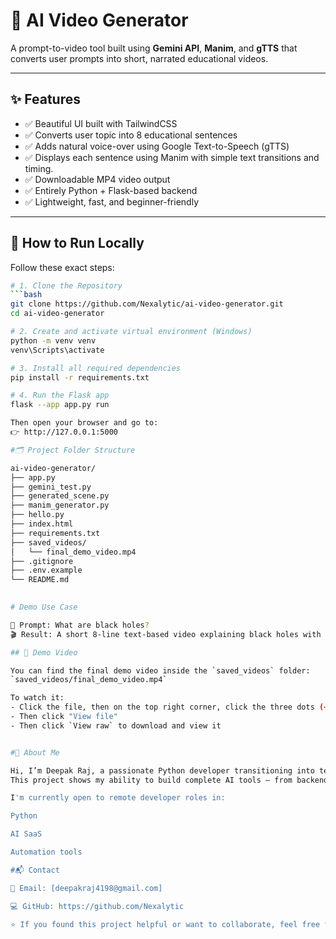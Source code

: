 # 🎥 AI Video Generator

A prompt-to-video tool built using **Gemini API**, **Manim**, and **gTTS** that converts user prompts into short, narrated educational videos.

---

## ✨ Features

- ✅ Beautiful UI built with TailwindCSS
- ✅ Converts user topic into 8 educational sentences
- ✅ Adds natural voice-over using Google Text-to-Speech (gTTS)
- ✅ Displays each sentence using Manim with simple text transitions and timing.
- ✅ Downloadable MP4 video output
- ✅ Entirely Python + Flask-based backend
- ✅ Lightweight, fast, and beginner-friendly

---

## 🚀 How to Run Locally

Follow these exact steps:

```bash
# 1. Clone the Repository
```bash
git clone https://github.com/Nexalytic/ai-video-generator.git
cd ai-video-generator

# 2. Create and activate virtual environment (Windows)
python -m venv venv
venv\Scripts\activate

# 3. Install all required dependencies
pip install -r requirements.txt

# 4. Run the Flask app
flask --app app.py run

Then open your browser and go to:
👉 http://127.0.0.1:5000

#🗂️ Project Folder Structure

ai-video-generator/
├── app.py
├── gemini_test.py
├── generated_scene.py
├── manim_generator.py
├── hello.py
├── index.html
├── requirements.txt
├── saved_videos/
│   └── final_demo_video.mp4
├── .gitignore
├── .env.example
└── README.md
            

# Demo Use Case

📌 Prompt: What are black holes?
🎬 Result: A short 8-line text-based video explaining black holes with voice-over, ready to download and share.

## 🎥 Demo Video

You can find the final demo video inside the `saved_videos` folder:
`saved_videos/final_demo_video.mp4`

To watch it:
- Click the file, then on the top right corner, click the three dots (⋯)
- Then click "View file"
- Then click `View raw` to download and view it


#🤝 About Me

Hi, I’m Deepak Raj, a passionate Python developer transitioning into tech.
This project shows my ability to build complete AI tools — from backend logic to frontend UI and deployment-ready structure.

I'm currently open to remote developer roles in:

Python

AI SaaS

Automation tools

#📬 Contact

📧 Email: [deepakraj4198@gmail.com] 

💻 GitHub: https://github.com/Nexalytic

⭐ If you found this project helpful or want to collaborate, feel free to connect!